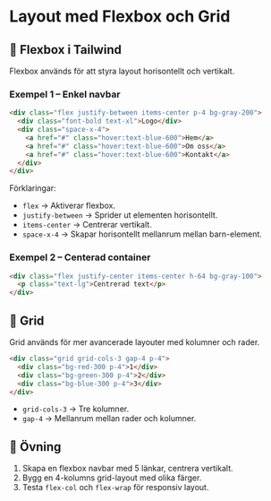 # Layout med Flexbox och Grid

## 📖 Flexbox i Tailwind
Flexbox används för att styra layout horisontellt och vertikalt.

### Exempel 1 – Enkel navbar
```html
<div class="flex justify-between items-center p-4 bg-gray-200">
  <div class="font-bold text-xl">Logo</div>
  <div class="space-x-4">
    <a href="#" class="hover:text-blue-600">Hem</a>
    <a href="#" class="hover:text-blue-600">Om oss</a>
    <a href="#" class="hover:text-blue-600">Kontakt</a>
  </div>
</div>
```
Förklaringar:
- `flex` → Aktiverar flexbox.  
- `justify-between` → Sprider ut elementen horisontellt.  
- `items-center` → Centrerar vertikalt.  
- `space-x-4` → Skapar horisontellt mellanrum mellan barn-element.  

### Exempel 2 – Centerad container
```html
<div class="flex justify-center items-center h-64 bg-gray-100">
  <p class="text-lg">Centrerad text</p>
</div>
```

## 📖 Grid
Grid används för mer avancerade layouter med kolumner och rader.

```html
<div class="grid grid-cols-3 gap-4 p-4">
  <div class="bg-red-300 p-4">1</div>
  <div class="bg-green-300 p-4">2</div>
  <div class="bg-blue-300 p-4">3</div>
</div>
```
- `grid-cols-3` → Tre kolumner.  
- `gap-4` → Mellanrum mellan rader och kolumner.  

## 📝 Övning
1. Skapa en flexbox navbar med 5 länkar, centrera vertikalt.  
2. Bygg en 4-kolumns grid-layout med olika färger.  
3. Testa `flex-col` och `flex-wrap` för responsiv layout.
